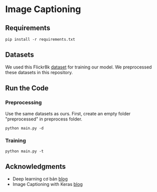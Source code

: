 # Image Captioning


## Requirements
```
pip install -r requirements.txt
```

## Datasets

We used this Flickr8k [dataset](https://academictorrents.com/details/9dea07ba660a722ae1008c4c8afdd303b6f6e53b) for training our model.  We preprocessed these datasets in this repository.

## Run the Code
### Preprocessing 
Use the same datasets as ours. First, create an empty folder "preprocessed" in preprocess folder.

```
python main.py -d
```
### Training
```
python main.py -t
```
## Acknowledgments

* Deep learning cơ bản [blog](https://nttuan8.com/bai-15-ung-dung-them-mo-ta-cho-anh-image-captioning/)
* Image Captioning with Keras [blog](https://towardsdatascience.com/image-captioning-with-keras-teaching-computers-to-describe-pictures-c88a46a311b8)
